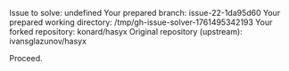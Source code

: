 Issue to solve: undefined
Your prepared branch: issue-22-1da95d60
Your prepared working directory: /tmp/gh-issue-solver-1761495342193
Your forked repository: konard/hasyx
Original repository (upstream): ivansglazunov/hasyx

Proceed.